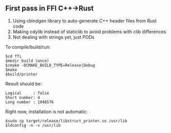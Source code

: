 ## First pass in FFI C++->Rust

1. Using cbindgen library to auto-generate C++ header files from Rust code
2. Making cdylib instead of staticlib to avoid problems with clib differences
3. Not dealing with strings yet, just PODs

To compile/build/run:

```
$cd ffi
$mkdir build (once)
$cmake -DCMAKE_BUILD_TYPE=Release|Debug
$make
$build/printer
```

Result should be:

```
Logical     : false
Short number: 4
Long number : 1048576
```

Right now, installation is not automatic:

```
$sudo cp target/release/libstruct_printer.so /usr/lib
$ldconfig -n -v /usr/lib
```
